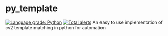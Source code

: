 # py_template
[![Language grade: Python](https://img.shields.io/lgtm/grade/python/g/no7macs/py_template.svg?logo=lgtm&logoWidth=18)](https://lgtm.com/projects/g/no7macs/py_template/context:python)
[![Total alerts](https://img.shields.io/lgtm/alerts/g/no7macs/py_template.svg?logo=lgtm&logoWidth=18)](https://lgtm.com/projects/g/no7macs/py_template/alerts/)
An easy to use implementation of cv2 template matching in python for automation
